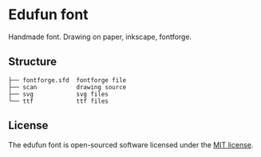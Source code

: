 # Edufun font
Handmade font. Drawing on paper, inkscape, fontforge.

## Structure
```
├── fontforge.sfd  fontforge file
├── scan           drawing source
├── svg            svg files
└── ttf            ttf files
```

## License
The edufun font is open-sourced software licensed under the [MIT license](https://opensource.org/licenses/MIT).
